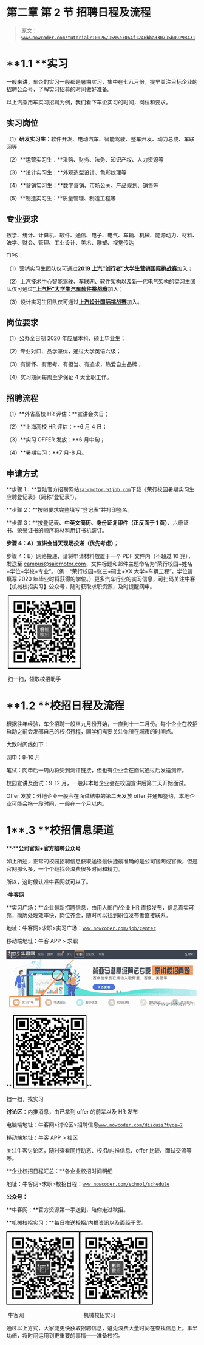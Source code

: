# 第二章 第 2 节 招聘日程及流程

> 原文：[`www.nowcoder.com/tutorial/10026/9595e7064f1246bba330795b09298431`](https://www.nowcoder.com/tutorial/10026/9595e7064f1246bba330795b09298431)

# **1.1 ****实习**

一般来讲，车企的实习一般都是暑期实习，集中在七八月份，提早关注目标企业的招聘公众号，了解实习招募的时间做好准备。

以上汽乘用车实习招聘为例，我们看下车企实习的时间，岗位和要求。

## **实习岗位**

（1）**研发实习生**：软件开发、电动汽车、智能驾驶、整车开发、动力总成、车联网等

（2）**运营实习生：**采购、财务、法务、知识产权、人力资源等

（3）**设计实习生：**外观造型设计、色彩纹理等

（4）**营销实习生：**数字营销、市场公关、产品规划、销售等

（5）**制造实习生：**质量管理、制造工程等

## **专业要求**

数学、统计、计算机、软件、通信、电子、电气、车辆、机械、能源动力、材料、法学、财会、管理、工业设计、美术、雕塑、视觉传达

TIPS：

（1）营销实习生团队仅可通过[**2019 上汽“创行者”大学生营销国际挑战赛**](https://www.nowcoder.com/tutorial/10022/03743682ddf9444ab6b11c0ae2f44ebb#wechat_redirect)加入；

（2）上汽技术中心智能驾驶、车联网、软件架构以及新一代电气架构的实习生团队仅可通过[**“上汽杯”大学生汽车软件挑战赛**](https://www.nowcoder.com/tutorial/10022/03743682ddf9444ab6b11c0ae2f44ebb#wechat_redirect)加入；

（3）设计实习生团队仅可通过[**上汽设计国际挑战赛**](https://www.nowcoder.com/tutorial/10022/03743682ddf9444ab6b11c0ae2f44ebb#wechat_redirect)加入。

## **岗位要求**

（1）公办全日制 2020 年应届本科、硕士毕业生；

（2）专业对口、品学兼优，通过大学英语六级；

（3）有情怀、有思考、有担当、有追求，热爱自主品牌；

（4）实习期间每周至少保证 4 天全职工作。

## **招聘流程**

（1）**外省高校 HR 评估：**宣讲会次日；

（2）**上海高校 HR 评估：**6 月 4 日；

（3）**实习 OFFER 发放：**6 月中旬；

（4）**暑期实习：**7 月-8 月。

## **申请方式**

**步骤 1：**登陆官方招聘网站[`saicmotor.51job.com`](http://saicmotor.51job.com/)下载《荣行校园暑期实习生应聘登记表》（简称“登记表”）。

**步骤 2：**按照要求完整填写“登记表”并打印签名。

**步骤 3：**按登记表、**中英文简历、身份证复印件（正反面于 1 页）**、六级证书、荣誉证书的顺序将材料用订书机装订。

**步骤 4：**A）宣讲会当天现场投递**（优先考虑）**；

步骤 4：B）网络投递，请将申请材料放置于一个 PDF 文件内（不超过 10 兆），发送至 campus@saicmotor.com，文件标题和邮件主题命名为“荣行校园+姓名+学位+学校+专业”。（例：“荣行校园+张三+硕士+XX 大学+车辆工程”，学位请填写 2020 年毕业时将获得的学位。）更多汽车行业的实习信息，可扫码关注牛客【机械校招实习】公众号，随时获取求职资源，及时提醒网申。

 ![](img/713e2a6f6d03c2d396c82e156d146932.png)

 扫一扫，领取校招助手

# **1.2 ****校招日程及流程**

根据往年经验，车企招聘一般从九月份开始，一直到十一二月份。每个企业在校招启动之前会发部自己的校招行程，同学们需要关注你所在城市的时间点。

大致时间线如下：

网申：8-10 月

笔试：网申后一周内将受到测评链接，但也有企业会在面试通过后发送测评。

校园宣讲及面试：9-12 月，一般非本地企业会在校园宣讲后第二天开始面试。

Offer 发放：外地企业一般会在面试结束的第二天发放 offer 并通知签约，本地企业可能会拖一段时间，一般在一个月以内。

# **1****.3 ****校招信息渠道**

**·****公司官网+官方招聘公众号**

如上所述，正常的校园招聘信息获取途径最快捷最准确的是公司官网或官微，但是官网那么多，一个个翻找会浪费很多时间和精力。

所以，这时候认准牛客网就可以了。

**·牛客网**

**实习广场：**企业最新招聘信息，由用人部门/企业 HR 直接发布，信息真实可靠，简历处理效率快，岗位齐全，随时可以找到职位发布者直接联系。 

地址：牛客网>求职>实习广场：[`www.nowcoder.com/job/center`](https://www.nowcoder.com/job/center)  

移动端地址：牛客 APP > 求职

![](img/39c1b74cbfbc949c9ab5f92299cb2355.png)

** ![](img/47f6d56e2ebecbfcd0b7f992f1e199e6.png)**

扫一扫，找实习

**讨论区**：内推消息，由已拿到 offer 的前辈以及 HR 发布

电脑端地址：牛客网>讨论区>招聘信息[`www.nowcoder.com/discuss?type=7`](https://www.nowcoder.com/discuss?type=7) 

移动端地址：牛客 APP > 社区 

关注牛客讨论区，随时查看同行动态、校招/内推信息、offer 比较、面试交流等等。

**企业校招日程汇总：**各企业校招时间明细

地址：牛客网>求职>校招日程：[`www.nowcoder.com/school/schedule`](https://www.nowcoder.com/school/schedule)

**公众号：**

**牛客网：**官方资源第一手送到，陪你走过秋招。

**机械校招实习：**每日推送校招/内推资讯以及面经干货。

![](img/033d52bf630d5b179a769e5f0a2ff197.png)![](img/996886cade458efbd099f18ffb2285dc.png) 

 牛客网                                        机械校招实习

通过以上方式，大家能更快获取招聘信息，避免浪费大量时间在查找信息上。事半功倍，将时间运用到更重要的事情——准备校招。